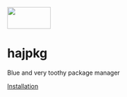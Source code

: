 
<img src="https://github.com/user-attachments/assets/b15caad3-ca24-4e46-af66-99accd84c95c" width="100" height="50"><br>
# hajpkg
Blue and very toothy package manager

[Installation](install.md)
